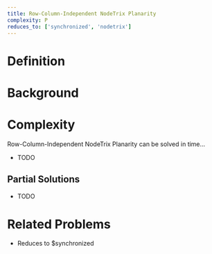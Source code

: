 ```yaml
---
title: Row-Column-Independent NodeTrix Planarity
complexity: P
reduces_to: ['synchronized', 'nodetrix']
---
```


# Definition

<!-- TODO -->

# Background

<!-- TODO -->

# Complexity

Row-Column-Independent NodeTrix Planarity can be solved in time...

- TODO

## Partial Solutions

- TODO

# Related Problems

- Reduces to $synchronized
